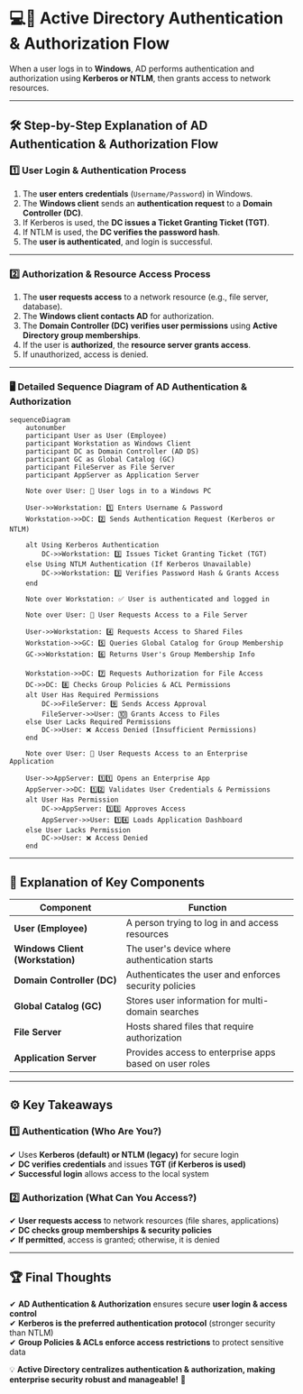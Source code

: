 # 💻🔐 **Active Directory Authentication & Authorization Flow**

When a user logs in to **Windows**, AD performs authentication and authorization using **Kerberos or NTLM**, then grants access to network resources.

---

## **🛠️ Step-by-Step Explanation of AD Authentication & Authorization Flow**

### **1️⃣ User Login & Authentication Process**

1. The **user enters credentials** (`Username/Password`) in Windows.
1. The **Windows client** sends an **authentication request** to a **Domain Controller (DC)**.
1. If Kerberos is used, the **DC issues a Ticket Granting Ticket (TGT)**.
1. If NTLM is used, the **DC verifies the password hash**.
1. The **user is authenticated**, and login is successful.

---

### **2️⃣ Authorization & Resource Access Process**

1. The **user requests access** to a network resource (e.g., file server, database).
1. The **Windows client contacts AD** for authorization.
1. The **Domain Controller (DC) verifies user permissions** using **Active Directory group memberships**.
1. If the user is **authorized**, the **resource server grants access**.
1. If unauthorized, access is denied.

---

### **🖥️ Detailed Sequence Diagram of AD Authentication & Authorization**

```mermaid
sequenceDiagram
    autonumber
    participant User as User (Employee)
    participant Workstation as Windows Client
    participant DC as Domain Controller (AD DS)
    participant GC as Global Catalog (GC)
    participant FileServer as File Server
    participant AppServer as Application Server

    Note over User: 🔹 User logs in to a Windows PC

    User->>Workstation: 1️⃣ Enters Username & Password
    Workstation->>DC: 2️⃣ Sends Authentication Request (Kerberos or NTLM)

    alt Using Kerberos Authentication
        DC->>Workstation: 3️⃣ Issues Ticket Granting Ticket (TGT)
    else Using NTLM Authentication (If Kerberos Unavailable)
        DC->>Workstation: 3️⃣ Verifies Password Hash & Grants Access
    end

    Note over Workstation: ✅ User is authenticated and logged in

    Note over User: 🔹 User Requests Access to a File Server

    User->>Workstation: 4️⃣ Requests Access to Shared Files
    Workstation->>GC: 5️⃣ Queries Global Catalog for Group Membership
    GC->>Workstation: 6️⃣ Returns User's Group Membership Info

    Workstation->>DC: 7️⃣ Requests Authorization for File Access
    DC->>DC: 8️⃣ Checks Group Policies & ACL Permissions
    alt User Has Required Permissions
        DC->>FileServer: 9️⃣ Sends Access Approval
        FileServer->>User: 🔟 Grants Access to Files
    else User Lacks Required Permissions
        DC->>User: ❌ Access Denied (Insufficient Permissions)
    end

    Note over User: 🔹 User Requests Access to an Enterprise Application

    User->>AppServer: 1️⃣1️⃣ Opens an Enterprise App
    AppServer->>DC: 1️⃣2️⃣ Validates User Credentials & Permissions
    alt User Has Permission
        DC->>AppServer: 1️⃣3️⃣ Approves Access
        AppServer->>User: 1️⃣4️⃣ Loads Application Dashboard
    else User Lacks Permission
        DC->>User: ❌ Access Denied
    end
```

---

## **📌 Explanation of Key Components**

| **Component**                    | **Function**                                           |
| -------------------------------- | ------------------------------------------------------ |
| **User (Employee)**              | A person trying to log in and access resources         |
| **Windows Client (Workstation)** | The user's device where authentication starts          |
| **Domain Controller (DC)**       | Authenticates the user and enforces security policies  |
| **Global Catalog (GC)**          | Stores user information for multi-domain searches      |
| **File Server**                  | Hosts shared files that require authorization          |
| **Application Server**           | Provides access to enterprise apps based on user roles |

---

## **⚙️ Key Takeaways**

### **1️⃣ Authentication (Who Are You?)**

✔ Uses **Kerberos (default) or NTLM (legacy)** for secure login  
✔ **DC verifies credentials** and issues **TGT (if Kerberos is used)**  
✔ **Successful login** allows access to the local system

### **2️⃣ Authorization (What Can You Access?)**

✔ **User requests access** to network resources (file shares, applications)  
✔ **DC checks group memberships & security policies**  
✔ **If permitted**, access is granted; otherwise, it is denied

---

## 🏆 **Final Thoughts**

✔ **AD Authentication & Authorization** ensures secure **user login & access control**  
✔ **Kerberos is the preferred authentication protocol** (stronger security than NTLM)  
✔ **Group Policies & ACLs enforce access restrictions** to protect sensitive data

💡 **Active Directory centralizes authentication & authorization, making enterprise security robust and manageable!** 🚀
